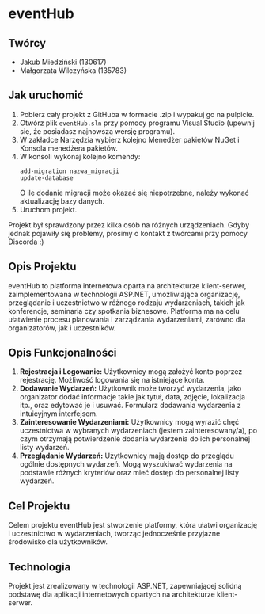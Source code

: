 # eventHub

## Twórcy
- Jakub Miedziński (130617)
- Małgorzata Wilczyńska (135783)

## Jak uruchomić
1. Pobierz cały projekt z GitHuba w formacie .zip i wypakuj go na pulpicie.
2. Otwórz plik `eventHub.sln` przy pomocy programu Visual Studio (upewnij się, że posiadasz najnowszą wersję programu). 
3. W zakładce Narzędzia wybierz kolejno Menedżer pakietów NuGet i Konsola menedżera pakietów.
4. W konsoli wykonaj kolejno komendy:
    ```
    add-migration nazwa_migracji
    update-database
    ```
   O ile dodanie migracji może okazać się niepotrzebne, należy wykonać aktualizację bazy danych.
5. Uruchom projekt.

Projekt był sprawdzony przez kilka osób na różnych urządzeniach. Gdyby jednak pojawiły się problemy, prosimy o kontakt z twórcami przy pomocy Discorda :)


## Opis Projektu
eventHub to platforma internetowa oparta na architekturze klient-serwer, zaimplementowana w technologii ASP.NET, umożliwiająca organizację, przeglądanie i uczestnictwo w różnego rodzaju wydarzeniach, takich jak konferencje, seminaria czy spotkania biznesowe. Platforma ma na celu ułatwienie procesu planowania i zarządzania wydarzeniami, zarówno dla organizatorów, jak i uczestników.

## Opis Funkcjonalności
1. **Rejestracja i Logowanie:** Użytkownicy mogą założyć konto poprzez rejestrację. Możliwość logowania się na istniejące konta.
2. **Dodawanie Wydarzeń:** Użytkownik może tworzyć wydarzenia, jako organizator dodać informacje takie jak tytuł, data, zdjęcie, lokalizacja itp., oraz edytować je i usuwać. Formularz dodawania wydarzenia z intuicyjnym interfejsem.
3. **Zainteresowanie Wydarzeniami:** Użytkownicy mogą wyrazić chęć uczestnictwa w wybranych wydarzeniach (jestem zainteresowany/a), po czym otrzymają potwierdzenie dodania wydarzenia do ich personalnej listy wydarzeń.
4. **Przeglądanie Wydarzeń:** Użytkownicy mają dostęp do przeglądu ogólnie dostępnych wydarzeń. Mogą wyszukiwać wydarzenia na podstawie różnych kryteriów oraz mieć dostęp do personalnej listy wydarzeń.

## Cel Projektu
Celem projektu eventHub jest stworzenie platformy, która ułatwi organizację i uczestnictwo w wydarzeniach, tworząc jednocześnie przyjazne środowisko dla użytkowników.

## Technologia
Projekt jest zrealizowany w technologii ASP.NET, zapewniającej solidną podstawę dla aplikacji internetowych opartych na architekturze klient-serwer.
